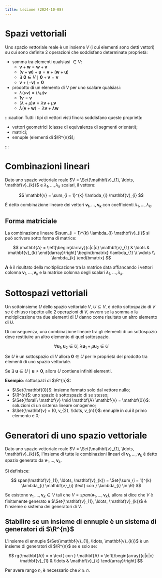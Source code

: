 ```yaml
---
title: Lezione (2024-10-08)
---
```


# Spazi vettoriali

Uno spazio vettoriale reale è un insieme $V$ (i cui elementi sono detti vettori)
su cui sono definite 2 operazioni che soddisfano determinate proprietà:

- somma tra elementi qualsiasi $\in V$:
  - $\mathbf{v} + \mathbf{w} = \mathbf{w} + \mathbf{v}$
  - $(\mathbf{v} + \mathbf{w}) + \mathbf{u} = \mathbf{v} + (\mathbf{w} + \mathbf{u})$
  - $\exists\ \mathbf{0} \in V \mid \mathbf{0} + \mathbf{v} = \mathbf{v}$
  - $\mathbf{v} + (-\mathbf{v}) = \mathbf{0}$
- prodotto di un elemento di $V$ per uno scalare qualsiasi:
  - $\lambda (\mu \mathbf{v}) = (\lambda \mu) \mathbf{v}$
  - $1 \mathbf{v} = \mathbf{v}$
  - $(\lambda + \mu) \mathbf{v} = \lambda \mathbf{v} + \mu \mathbf{v}$
  - $\lambda (\mathbf{v} + \mathbf{w}) = \lambda \mathbf{v} + \lambda \mathbf{w}$

:::caution Tutti i tipi di vettori visti finora soddisfano queste proprietà:

- vettori geometrici (classe di equivalenza di segmenti orientati);
- matrici;
- ennuple (elementi di $\R^{n}$);

:::

# Combinazioni lineari

Dato uno spazio vettoriale reale
$V = \Set{\mathbf{v}_{1}, \ldots, \mathbf{v}_{k}}$ e
$\lambda_{1}, \ldots, \lambda_{k}$ scalari, il vettore:

$$
\mathbf{v} = \sum_{i = 1}^{k} \lambda_{i} \mathbf{v}_{i}
$$

È detto combinazione lineare dei vettori
$\mathbf{v_{1}}, \ldots, \mathbf{v_{k}}$ con coefficienti
$\lambda_{1}, \ldots, \lambda_{k}$.

## Forma matriciale

La combinazione lineare $\sum_{i = 1}^{k} \lambda_{i} \mathbf{v}_{i}$ si può
scrivere sotto forma di matrice:

$$
\mathbf{A} = \left[\begin{darray}{c|c|c}
\mathbf{v}_{1} & \ldots & \mathbf{v}_{k}
\end{darray}\right]
\begin{bmatrix}
\lambda_{1} \\ \vdots \\ \lambda_{k}
\end{bmatrix}
$$

$\mathbf{A}$ è il risultato della moltiplicazione tra la matrice data
affiancando i vettori colonna $\mathbf{v}_{1}, \ldots, \mathbf{v}_{k}$ e la
matrice colonna degli scalari $\lambda_{1}, \ldots, \lambda_{k}$.

# Sottospazi vettoriali

Un sottoinsieme $U$ dello spazio vettoriale $V$, $U \subseteq V$, è detto
sottospazio di $V$ se è chiuso rispetto alle 2 operazioni di $V$, ovvero se la
somma o la moltiplicazione tra due elementi di $U$ danno come risultato un altro
elemento di $U$.

Di conseguenza, una combinazione lineare tra gli elementi di un sottospazio deve
restituire un altro elemento di quel sottospazio.

$$
\forall \mathbf{u}_{1}, \mathbf{u}_{2} \in U,\ \lambda \mathbf{u}_{1} + \mu \mathbf{u}_{2} \in U
$$

Se $U$ è un sottospazio di $V$ allora $\mathbf{0} \in U$ per le proprietà del
prodotto tra elementi di uno spazio vettoriale.

Se $\exists\ \mathbf{u} \in U \mid \mathbf{u} \neq \mathbf{0}$, allora $U$
contiene infiniti elementi.

**Esempio**: sottospazi di $\R^{n}$:

- $\Set{\mathbf{0}}$: insieme formato solo dal vettore nullo;
- $\R^{n}$: uno spazio è sottospazio di se stesso;
- $\Set{\forall\ \mathbf{v} \mid \mathbf{A} \mathbf{v} = \mathbf{0}}$: soluzioni
  di un sistema lineare omogeneo;
- $\Set{\mathbf{v} = (0, v_{2}, \ldots, v_{n})}$: ennuple in cui il primo
  elemento è $0$;

# Generatori di uno spazio vettoriale

Dato uno spazio vettoriale reale
$V = \Set{\mathbf{v}_{1}, \ldots, \mathbf{v}_{k}}$, l'insieme di tutte le
combinazioni lineari di $\mathbf{v}_{1}, \ldots, \mathbf{v}_{k}$ è detto spazio
generato da $\mathbf{v}_{1}, \ldots, \mathbf{v}_{k}$.

Si definisce:

$$
span(\mathbf{v}_{1}, \ldots, \mathbf{v}_{k}) = \Set{\sum_{i = 1}^{k} \lambda_{i} \mathbf{v}_{i} \text{ con } \lambda_{i} \in \R}
$$

Se esistono $\mathbf{v}_{1}, \ldots, \mathbf{v}_{k} \in V$ tali che
$V = span(\mathbf{v}_{1}, \ldots, \mathbf{v}_{k})$, allora si dice che $V$ è
finitamente generato e $\Set{\mathbf{v}_{1}, \ldots, \mathbf{v}_{k}}$ è
l'insieme o sistema dei generatori di $V$.

## Stabilire se un insieme di ennuple è un sistema di generatori di $\R^{n}$

L'insieme di ennuple $\Set{\mathbf{v}_{1}, \ldots, \mathbf{v}_{k}}$ è un insieme
di generatori di $\R^{n}$ se e solo se:

$$
rg(\mathbf{A}) = n \text{ con } \mathbf{A} = \left[\begin{array}{c|c|c}
\mathbf{v}_{1} & \ldots & \mathbf{v}_{k}
\end{array}\right]
$$

Per avere rango $n$, è necessario che $k \geq n$.

